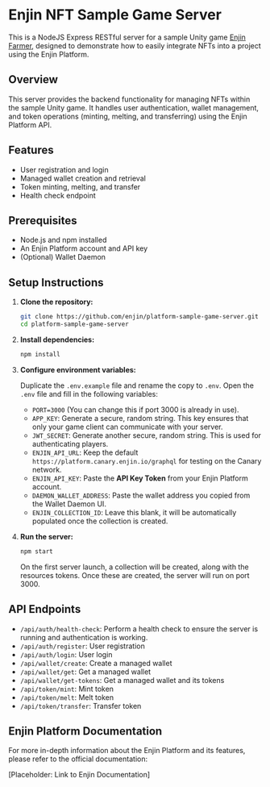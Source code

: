 # Enjin NFT Sample Game Server

This is a NodeJS Express RESTful server for a sample Unity game [Enjin Farmer](https://github.com/enjin/platform-sample-game-client-unity), designed to demonstrate how to easily integrate NFTs into a project using the Enjin Platform.

## Overview

This server provides the backend functionality for managing NFTs within the sample Unity game. It handles user authentication, wallet management, and token operations (minting, melting, and transferring) using the Enjin Platform API.

## Features

*   User registration and login
*   Managed wallet creation and retrieval
*   Token minting, melting, and transfer
*   Health check endpoint

## Prerequisites

*   Node.js and npm installed
*   An Enjin Platform account and API key
*   (Optional) Wallet Daemon

## Setup Instructions

1.  **Clone the repository:**

    ```bash
    git clone https://github.com/enjin/platform-sample-game-server.git
    cd platform-sample-game-server
    ```

2.  **Install dependencies:**

    ```bash
    npm install
    ```

3.  **Configure environment variables:**

    Duplicate the `.env.example` file and rename the copy to `.env`.
    Open the `.env` file and fill in the following variables:
    - `PORT=3000` (You can change this if port 3000 is already in use).
    - `APP_KEY`: Generate a secure, random string. This key ensures that only your game client can communicate with your server.
    - `JWT_SECRET`: Generate another secure, random string. This is used for authenticating players.
    - `ENJIN_API_URL`: Keep the default `https://platform.canary.enjin.io/graphql` for testing on the Canary network.
    - `ENJIN_API_KEY`: Paste the **API Key Token** from your Enjin Platform account.
    - `DAEMON_WALLET_ADDRESS`: Paste the wallet address you copied from the Wallet Daemon UI.
    - `ENJIN_COLLECTION_ID`: Leave this blank, it will be automatically populated once the collection is created.

4.  **Run the server:**

    ```bash
    npm start
    ```

    On the first server launch, a collection will be created, along with the resources tokens.
    Once these are created, the server will run on port 3000.

## API Endpoints

- `/api/auth/health-check`: Perform a health check to ensure the server is running and authentication is working.
- `/api/auth/register`: User registration
- `/api/auth/login`: User login
- `/api/wallet/create`: Create a managed wallet
- `/api/wallet/get`: Get a managed wallet
- `/api/wallet/get-tokens`: Get a managed wallet and its tokens
- `/api/token/mint`: Mint token
- `/api/token/melt`: Melt token
- `/api/token/transfer`: Transfer token

## Enjin Platform Documentation

For more in-depth information about the Enjin Platform and its features, please refer to the official documentation:

[Placeholder: Link to Enjin Documentation]